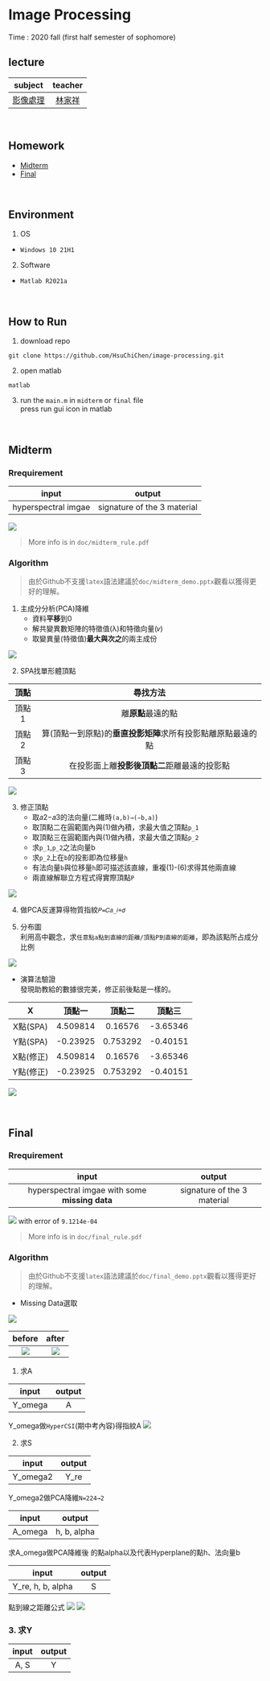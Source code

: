 # Image Processing
Time : 2020 fall (first half semester of sophomore)

## lecture
|subject|teacher|
|:-:|:-:|
|[影像處理](http://class-qry.acad.ncku.edu.tw/syllabus/online_display.php?syear=0109&sem=1&co_no=E246700&class_code=)|[林家祥](https://sites.google.com/view/chiahsianglin/home)|

<br>

## Homework
- [Midterm](#Midterm)
- [Final](#Final)

<br>

## Environment
1. OS
- `Windows 10 21H1`
2. Software
- `Matlab R2021a`

<br>

## How to Run
1. download repo
```
git clone https://github.com/HsuChiChen/image-processing.git
```

2. open matlab
```
matlab
```
3. run the `main.m` in `midterm` or `final` file<br>
press run gui icon in matlab

<br>

## Midterm
### Rrequirement
|input|output|
|:-:|:-:|
|hyperspectral imgae|signature of the 3 material|

![](img/mid_result.svg)
> More info is in `doc/midterm_rule.pdf`

### Algorithm
>由於Github不支援`latex`語法建議於`doc/midterm_demo.pptx`觀看以獲得更好的理解。

1. 主成分分析(PCA)降維
    - 資料**平移**到0
    - 解共變異數矩陣的特徵值(λ)和特徵向量(𝑣)
    - 取變異量(特徵值)**最大與次之**的兩主成份

![](img/mid_1.jpg)

2. SPA找單形體頂點

|頂點|尋找方法|
|:-:|:-:|
|頂點1|離**原點**最遠的點|
|頂點2|算(頂點一到原點)的**垂直投影矩陣**求所有投影點離原點最遠的點|
|頂點3|在投影面上離**投影後頂點二**距離最遠的投影點|

![](img/mid_2.jpg)

3. 修正頂點
    - 取𝑎­2−𝑎­3的法向量(二維時`(a,b)→(−b,a)`)
    - 取頂點二在圓範圍內與(1)做內積，求最大值之頂點`p_1`
    - 取頂點三在圓範圍內與(1)做內積，求最大值之頂點`p_2`
    - 求`p_1`,`p_2`之法向量b
    - 求`p_2`上在`b`的投影即為位移量`h`
    - 有法向量`b`與位移量`h`即可描述該直線，重複(1)-(6)求得其他兩直線
    - 兩直線解聯立方程式得實際頂點`P`

![](img/mid_3.jpg)

4. 做PCA反運算得物質指紋`𝑃=𝐶𝑎_𝑖+𝑑`

5. 分布圖<br>
利用高中觀念，求`任意點a點到直線的距離/頂點P到直線的距離`，即為該點所占成分比例

![](img/mid_4.jpg)


- 演算法驗證<br>
發現助教給的數據很完美，修正前後點是一樣的。

 |X|頂點一|頂點二|頂點三|
|:-:|:-:|:-:|:-:|
|X點(SPA)|4.509814|0.16576|-3.65346|
|Y點(SPA)|-0.23925|0.753292|-0.40151|
|X點(修正)|4.509814|0.16576|-3.65346|
|Y點(修正)|-0.23925|0.753292|-0.40151|

![](img/mid_verify.svg)



<br>

## Final
### Rrequirement
|input|output|
|:-:|:-:|
|hyperspectral imgae with some **missing data**|signature of the 3 material|

![](img/final_result.svg)
with error of `9.1214e-04`
> More info is in `doc/final_rule.pdf`

### Algorithm
>由於Github不支援`latex`語法建議於`doc/final_demo.pptx`觀看以獲得更好的理解。

- Missing Data選取

![](img/final_1.svg)

|before|after|
|:-:|:-:|
|![](img/final_before.svg)|![](img/final_after.svg)|

1. 求A

|input|output|
|:-:|:-:|
|Y_omega|A|

Y_omega做`HyperCSI`(期中考內容)得指紋A
![](img/final_2.svg)

2. 求S

|input|output|
|:-:|:-:|
|Y_omega2|Y_re|

Y_omega2做PCA降維`N=224→2`

|input|output|
|:-:|:-:|
|A_omega|h, b, alpha|

求A_omega做PCA降維後
的點alpha以及代表Hyperplane的點h、法向量b

|input|output|
|:-:|:-:|
|Y_re, h, b, alpha|S|

點到線之距離公式
![](img/final_3.svg)
![](img/final_4.svg)

### 3. 求Y

|input|output|
|:-:|:-:|
|A, S|Y|



